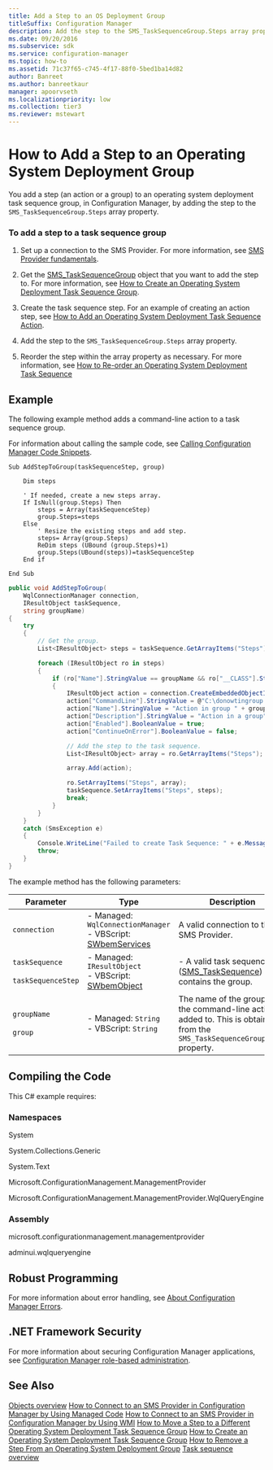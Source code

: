 ```yaml
---
title: Add a Step to an OS Deployment Group
titleSuffix: Configuration Manager
description: Add the step to the SMS_TaskSequenceGroup.Steps array property in Configuration Manager.
ms.date: 09/20/2016
ms.subservice: sdk
ms.service: configuration-manager
ms.topic: how-to
ms.assetid: 71c37f65-c745-4f17-88f0-5bed1ba14d82
author: Banreet
ms.author: banreetkaur
manager: apoorvseth
ms.localizationpriority: low
ms.collection: tier3
ms.reviewer: mstewart
---
```

# How to Add a Step to an Operating System Deployment Group
You add a step (an action or a group) to an operating system deployment task sequence group, in Configuration Manager, by adding the step to the `SMS_TaskSequenceGroup.Steps` array property.

### To add a step to a task sequence group

1.  Set up a connection to the SMS Provider. For more information, see [SMS Provider fundamentals](../core/understand/sms-provider-fundamentals.md).

2.  Get the [SMS_TaskSequenceGroup](../../develop/reference/osd/sms_tasksequence_group-server-wmi-class.md) object that you want to add the step to. For more information, see [How to Create an Operating System Deployment Task Sequence Group](../../develop/osd/how-to-create-an-operating-system-deployment-task-sequence-group.md).

3.  Create the task sequence step. For an example of creating an action step, see [How to Add an Operating System Deployment Task Sequence Action](../../develop/osd/how-to-add-an-operating-system-deployment-task-sequence-action.md).

4.  Add the step to the `SMS_TaskSequenceGroup.Steps` array property.

5.  Reorder the step within the array property as necessary. For more information, see [How to Re-order an Operating System Deployment Task Sequence](../../develop/osd/how-to-reorder-an-operating-system-deployment-task-sequence.md)

## Example
 The following example method adds a command-line action to a task sequence group.

 For information about calling the sample code, see [Calling Configuration Manager Code Snippets](../../develop/core/understand/calling-code-snippets.md).

```vbs
Sub AddStepToGroup(taskSequenceStep, group)

    Dim steps

    ' If needed, create a new steps array.
    If IsNull(group.Steps) Then
        steps = Array(taskSequenceStep)
        group.Steps=steps
    Else
        ' Resize the existing steps and add step.
        steps= Array(group.Steps)
        ReDim steps (UBound (group.Steps)+1)
        group.Steps(UBound(steps))=taskSequenceStep
    End if

End Sub
```

```c#
public void AddStepToGroup(
    WqlConnectionManager connection,
    IResultObject taskSequence,
    string groupName)
{
    try
    {
        // Get the group.
        List<IResultObject> steps = taskSequence.GetArrayItems("Steps"); // Array of SMS_TaskSequence_Steps.

        foreach (IResultObject ro in steps)
        {
            if (ro["Name"].StringValue == groupName && ro["__CLASS"].StringValue == "SMS_TaskSequence_Group")
            {
                IResultObject action = connection.CreateEmbeddedObjectInstance("SMS_TaskSequence_RunCommandLineAction");
                action["CommandLine"].StringValue = @"C:\donowtingroup.bat";
                action["Name"].StringValue = "Action in group " + groupName;
                action["Description"].StringValue = "Action in a group";
                action["Enabled"].BooleanValue = true;
                action["ContinueOnError"].BooleanValue = false;

                // Add the step to the task sequence.
                List<IResultObject> array = ro.GetArrayItems("Steps");

                array.Add(action);

                ro.SetArrayItems("Steps", array);
                taskSequence.SetArrayItems("Steps", steps);
                break;
            }
        }
    }
    catch (SmsException e)
    {
        Console.WriteLine("Failed to create Task Sequence: " + e.Message);
        throw;
    }
}
```

 The example method has the following parameters:

|Parameter|Type|Description|
|---------------|----------|-----------------|
|`connection`|-   Managed: `WqlConnectionManager`<br />-   VBScript: [SWbemServices](/windows/win32/wmisdk/swbemservices)|A valid connection to the SMS Provider.|
|`taskSequence`<br /><br /> `taskSequenceStep`|-   Managed: `IResultObject`<br />-   VBScript: [SWbemObject](/windows/win32/wmisdk/swbemobject)|-   A valid task sequence ([SMS_TaskSequence](../../develop/reference/osd/sms_tasksequence-server-wmi-class.md)) that contains the group.|
|`groupName`<br /><br /> `group`|-   Managed: `String`<br />-   VBScript: `String`|The name of the group that the command-line action is added to. This is obtained from the `SMS_TaskSequenceGroup.Name` property.|

## Compiling the Code
 This C# example requires:

### Namespaces
 System

 System.Collections.Generic

 System.Text

 Microsoft.ConfigurationManagement.ManagementProvider

 Microsoft.ConfigurationManagement.ManagementProvider.WqlQueryEngine

### Assembly
 microsoft.configurationmanagement.managementprovider

 adminui.wqlqueryengine

## Robust Programming
 For more information about error handling, see [About Configuration Manager Errors](../../develop/core/understand/about-configuration-manager-errors.md).

## .NET Framework Security
 For more information about securing Configuration Manager applications, see [Configuration Manager role-based administration](../../develop/core/servers/configure/role-based-administration.md).

## See Also
 [Objects overview](../core/understand/configuration-manager-objects-overview.md)
 [How to Connect to an SMS Provider in Configuration Manager by Using Managed Code](../../develop/core/understand/how-to-connect-to-an-sms-provider-by-using-managed-code.md)
 [How to Connect to an SMS Provider in Configuration Manager  by Using WMI](../../develop/core/understand/how-to-connect-to-an-sms-provider-in-configuration-manager-by-using-wmi.md)
 [How to Move a Step to a Different Operating System Deployment Task Sequence Group](../../develop/osd/how-to-move-a-step-to-a-different-task-sequence-group.md)
 [How to Create an Operating System Deployment Task Sequence Group](../../develop/osd/how-to-create-an-operating-system-deployment-task-sequence-group.md)
 [How to Remove a Step From an Operating System Deployment Group](../../develop/osd/how-to-remove-a-step-from-an-operating-system-deployment-group.md)
 [Task sequence overview](operating-system-deployment-task-sequences-overview.md)

